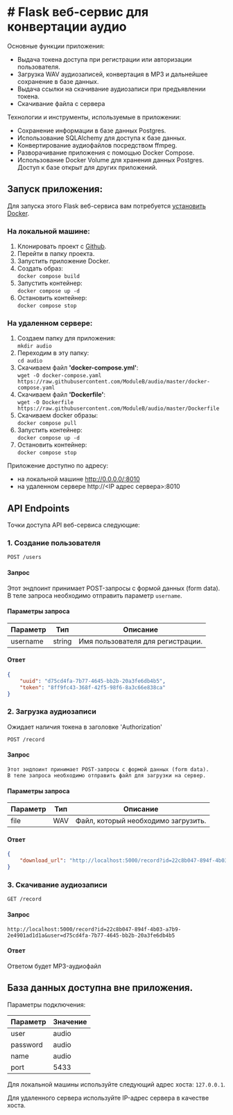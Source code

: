 
# # Flask веб-сервис для конвертации аудио

Основные функции приложения:
- Выдача токена доступа при регистрации или авторизации пользователя.
- Загрузка WAV аудиозаписей, конвертация в MP3 и дальнейшее сохранение в базе данных.
- Выдача ссылки на скачивание аудиозаписи при предъявлении токена.
- Скачивание файла с сервера

Технологии и инструменты, используемые в приложении:
- Сохранение информации в базе данных Postgres.
- Использование SQLAlchemy для доступа к базе данных.
- Конвертирование аудиофайлов посредством ffmpeg. 
- Разворачивание приложения с помощью Docker Compose.
- Использование Docker Volume для хранения данных Postgres. Доступ к базе открыт для других приложений.


## Запуск приложения:
Для запуска этого Flask веб-сервиса вам потребуется [установить Docker](https://www.docker.com/).

### На локальной машине:

1. Клонировать проект с [Github](https://github.com/ModuleB/audio).
2. Перейти в папку проекта.
3. Запустить приложение Docker.
4. Создать образ:  
`docker compose build`
5. Запустить контейнер:  
`docker compose up -d`
6. Остановить контейнер:  
`docker compose stop`

### На удаленном сервере:
1. Создаем папку для приложения:  
`mkdir audio`
2. Переходим в эту папку:  
`cd audio`
3. Скачиваем файл **'docker-compose.yml'**:   
`wget -O docker-compose.yaml https://raw.githubusercontent.com/ModuleB/audio/master/docker-compose.yaml`
4. Скачиваем файл **'Dockerfile'**:   
`wget -O Dockerfile https://raw.githubusercontent.com/ModuleB/audio/master/Dockerfile`
5. Скачиваем docker образы:  
`docker compose pull`
6. Запустить контейнер:  
`docker compose up -d`
7. Остановить контейнер:  
`docker compose stop`


Приложение доступно по адресу:
- на локальной машине http://0.0.0.0/:8010
- на удаленном сервере http://<IP адрес сервера>:8010


## API Endpoints

Точки доступа API веб-сервиса следующие:

### 1. Создание пользователя

```
POST /users
```

#### Запрос

Этот эндпоинт принимает POST-запросы с формой данных (form data).  
В теле запроса необходимо отправить параметр `username`.

#### Параметры запроса

| Параметр | Тип     | Описание                           |
| -------- | ------- |------------------------------------|
| username | string  | Имя пользователя для регистрации.  |

#### Ответ

```json
{
    "uuid": "d75cd4fa-7b77-4645-bb2b-20a3fe6db4b5",
    "token": "8ff9fc43-368f-42f5-98f6-8a3c66e838ca"
}
```
  
  

### 2. Загрузка аудиозаписи
Ожидает наличия токена в заголовке 'Authorization'
```
POST /record
```

#### Запрос

```
Этот эндпоинт принимает POST-запросы с формой данных (form data).  
В теле запроса необходимо отправить файл для загрузки на сервер.
```

#### Параметры запроса

| Параметр | Тип | Описание                            |
| -------- |-----| ----------------------------------- |
| file     | WAV | Файл, который необходимо загрузить. |

#### Ответ

```json
{
    "download_url": "http://localhost:5000/record?id=22c8b047-894f-4b03-a7b9-2e4901ad1d1a&user=d75cd4fa-7b77-4645-bb2b-20a3fe6db4b5"
}
```



### 3. Скачивание аудиозаписи

```
GET /record
```

#### Запрос

`http://localhost:5000/record?id=22c8b047-894f-4b03-a7b9-2e4901ad1d1a&user=d75cd4fa-7b77-4645-bb2b-20a3fe6db4b5`

#### Ответ

Ответом будет MP3-аудиофайл


## База данных доступна вне приложения. 
Параметры подключения:

| Параметр  | Значение       |
| --------- | -------------- |
| user      | audio          |
| password  | audio          |
| name      | audio          |
| port      | 5433           |

Для локальной машины используйте следующий адрес хоста: `127.0.0.1`.

Для удаленного сервера используйте IP-адрес сервера в качестве хоста.

